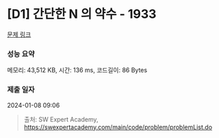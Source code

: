 # [D1] 간단한 N 의 약수 - 1933 

[문제 링크](https://swexpertacademy.com/main/code/problem/problemDetail.do?contestProbId=AV5PhcWaAKIDFAUq) 

### 성능 요약

메모리: 43,512 KB, 시간: 136 ms, 코드길이: 86 Bytes

### 제출 일자

2024-01-08 09:06



> 출처: SW Expert Academy, https://swexpertacademy.com/main/code/problem/problemList.do